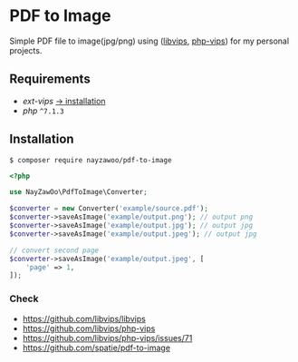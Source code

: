 # PDF to Image

Simple PDF file to image(jpg/png) using ([libvips](https://github.com/libvips/libvips), [php-vips](https://github.com/libvips/php-vips)) for my personal projects.

## Requirements

- *ext-vips* [-> installation](https://github.com/libvips/php-vips-ext#installing)
- *php*  `^7.1.3`

## Installation

```
$ composer require nayzawoo/pdf-to-image
```

```php
<?php

use NayZawOo\PdfToImage\Converter;

$converter = new Converter('example/source.pdf');
$converter->saveAsImage('example/output.png'); // output png
$converter->saveAsImage('example/output.jpg'); // output jpg
$converter->saveAsImage('example/output.jpeg'); // output jpg

// convert second page
$converter->saveAsImage('example/output.jpeg', [
    'page' => 1,
]);
```

### Check

- https://github.com/libvips/libvips
- https://github.com/libvips/php-vips
- https://github.com/libvips/php-vips/issues/71
- https://github.com/spatie/pdf-to-image
